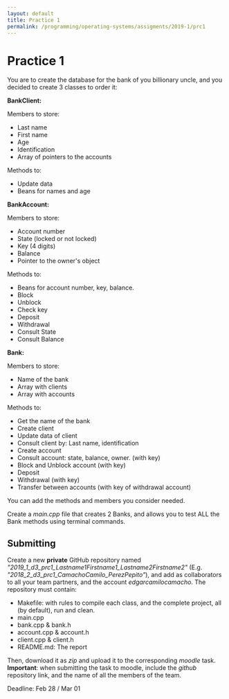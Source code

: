 ```yaml
---
layout: default
title: Practice 1
permalink: /programming/operating-systems/assigments/2019-1/prc1
---
```


# Practice 1

You are to create the database for the bank of you billionary uncle, and you decided to create 3 classes to order it:

**BankClient:**

Members to store:

* Last name
* First name
* Age
* Identification
* Array of pointers to the accounts

Methods to:

* Update data
* Beans for names and age

**BankAccount:**

Members to store:

* Account number
* State (locked or not locked)
* Key (4 digits)
* Balance
* Pointer to the owner's object

Methods to:

* Beans for account number, key, balance.
* Block
* Unblock
* Check key
* Deposit
* Withdrawal
* Consult State
* Consult Balance

**Bank:**

Members to store:

* Name of the bank
* Array with clients
* Array with accounts

Methods to:

* Get the name of the bank
* Create client
* Update data of client
* Consult client by: Last name, identification
* Create account
* Consult account: state, balance, owner. (with key)
* Block and Unblock account (with key)
* Deposit
* Withdrawal (with key)
* Transfer between accounts (with key of withdrawal account)

You can add the methods and members you consider needed.

Create a *main.cpp* file that creates 2 Banks, and allows you to test ALL the Bank methods using terminal commands.

## Submitting

Create a new **private** GitHub repository named *"2019_1_d3_prc1_Lastname1Firstname1_Lastname2Firstname2"* (E.g. *"2018_2_d3_prc1_CamachoCamilo_PerezPepito"*), and add as collaborators to all your team partners, and the account *edgarcamilocamacho*. The repository must contain:

* Makefile: with rules to compile each class, and the complete project, all (by default), run and clean.
* main.cpp
* bank.cpp & bank.h
* account.cpp & account.h
* client.cpp & client.h
* README.md: The report

Then, download it as *zip* and upload it to the corresponding *moodle* task. **Important**: when submitting the task to moodle, include the *github* repository link, and the name of all the members of the team.

Deadline: Feb 28 / Mar 01
